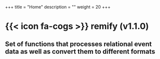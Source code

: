 +++
title = "Home"
description = ""
weight = 20
+++

# {{< icon fa-cogs >}} remify (v1.1.0)

## Set of functions that processes relational event data as well as convert them to different formats

